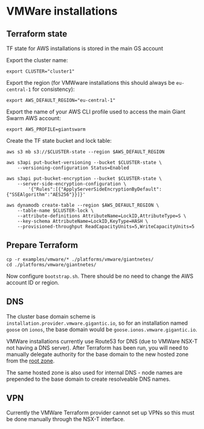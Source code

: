 # VMWare installations

## Terraform state

TF state for AWS installations is stored in the main GS account 

Export the cluster name:

```
export CLUSTER="cluster1"
```

Export the region (for VMWware installations this should always be `eu-central-1` for consistency):

```
export AWS_DEFAULT_REGION="eu-central-1"
```

Export the name of your AWS CLI profile used to access the main Giant Swarm AWS account:

```
export AWS_PROFILE=giantswarm
```

Create the TF state bucket and lock table:

```
aws s3 mb s3://$CLUSTER-state --region $AWS_DEFAULT_REGION

aws s3api put-bucket-versioning --bucket $CLUSTER-state \
    --versioning-configuration Status=Enabled

aws s3api put-bucket-encryption --bucket $CLUSTER-state \
    --server-side-encryption-configuration \
        '{"Rules":[{"ApplyServerSideEncryptionByDefault":{"SSEAlgorithm":"AES256"}}]}'

aws dynamodb create-table --region $AWS_DEFAULT_REGION \
    --table-name $CLUSTER-lock \
    --attribute-definitions AttributeName=LockID,AttributeType=S \
    --key-schema AttributeName=LockID,KeyType=HASH \
    --provisioned-throughput ReadCapacityUnits=5,WriteCapacityUnits=5
```

## Prepare Terraform

```
cp -r examples/vmware/* ./platforms/vmware/giantnetes/
cd ./platforms/vmware/giantnetes/
```

Now configure `bootstrap.sh`. There should be no need to change the AWS account ID or region.

## DNS

The cluster base domain scheme is `installation.provider.vmware.gigantic.io`, so for an installation named
`goose` on `ionos`, the base domain would be `goose.ionos.vmware.gigantic.io`.

VMWare installations currently use Route53 for DNS (due to VMWare NSX-T not having a DNS server). After
Terraform has been run, you will need to manually delegate authority for the base domain to the new hosted
zone from the [root zone](https://console.aws.amazon.com/route53/v2/hostedzones#ListRecordSets/Z0173867SUZNF66C6T0T).

The same hosted zone is also used for internal DNS - node names are prepended to the base domain to create
resolveable DNS names.

## VPN

Currently the VMWare Terraform provider cannot set up VPNs so this must be done manually through the NSX-T
interface.
